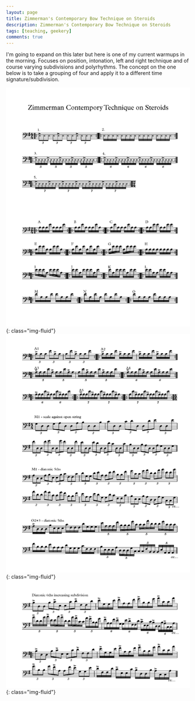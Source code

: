 ```yaml
---
layout: page
title: Zimmerman's Contemporary Bow Technique on Steroids
description: Zimmerman's Contemporary Bow Technique on Steroids
tags: [teaching, geekery]
comments: true
---
```

I'm going to expand on this later but here is one of my current warmups in the morning. Focuses on position, intonation, left and right technique and of course varying subdivisions and polyrhythms. The concept on the one below is to take a grouping of four and apply it to a different time signature/subdivision.

![warmup page one](/images/warmup_Page_1.png){: class="img-fluid"}
![warmup page two](/images/warmup_Page_2.png){: class="img-fluid"}
![warmup page three](/images/warmup_Page_3.png){: class="img-fluid"}
